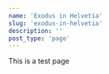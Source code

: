 ```yaml
---
name: 'Exodus in Helvetia'
slug: 'exodus-in-helvetia'
description: ''
post_type: 'page'
---
```


This is a test page